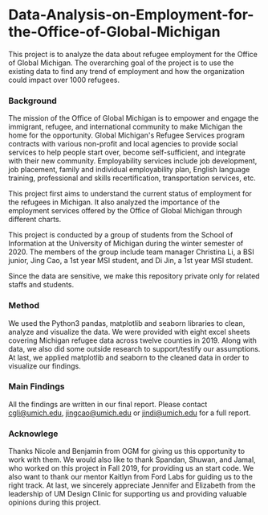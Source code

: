 # Data-Analysis-on-Employment-for-the-Office-of-Global-Michigan
This project is to analyze the data about refugee employment for the Office of Global Michigan. The overarching goal of the project is to use the existing data to find any trend of employment and how the organization could impact over 1000 refugees. 

### Background
The mission of the Office of Global Michigan is to empower and engage the immigrant, refugee, and international community to make Michigan the home for the opportunity. Global Michigan's Refugee Services program contracts with various non-profit and local agencies to provide social services to help people start over, become self-sufficient, and integrate with their new community. Employability services include job development, job placement, family and individual employability plan, English language training, professional and skills recertification, transportation services, etc. 

This project first aims to understand the current status of employment for the refugees in Michigan. It also analyzed the importance of the employment services offered by the Office of Global Michigan through different charts. 

This project is conducted by a group of students from the School of Information at the University of Michigan during the winter semester of 2020. The members of the group include team manager Christina Li, a BSI junior, Jing Cao, a 1st year MSI student, and Di Jin, a 1st year MSI student.

Since the data are sensitive, we make this repository private only for related staffs and students.

### Method
We used the Python3 pandas, matplotlib and seaborn libraries to clean, analyze and visualize the data. We were provided with eight excel sheets covering Michigan refugee data across twelve counties in 2019. Along with data, we also did some outside research to support/testify our assumptions. At last, we applied matplotlib and seaborn to the cleaned data in order to visualize our findings.

### Main Findings
All the findings are written in our final report. Please contact cgli@umich.edu, jingcao@umich.edu or jindi@umich.edu for a full report.

### Acknowlege
Thanks Nicole and Benjamin from OGM for giving us this opportunity to work with them. We would also like to thank Spandan, Shuwan, and Jamal, who worked on this project in Fall 2019, for providing us an start code. We also want to thank our mentor Kaitlyn from Ford Labs for guiding us to the right track. At last, we sincerely appreciate Jennifer and Elizabeth from the leadership of UM Design Clinic for supporting us and providing valuable opinions during this project.
